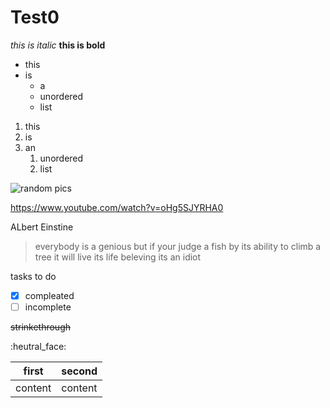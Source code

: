  # Test0

*this is italic*
__this is bold__

* this 
* is
  * a
  * unordered
  * list

1. this
1. is
1. an
   1. unordered
   1. list

![random pics](https://m.media-amazon.com/images/M/MV5BZGJiNmM1NDctNWUxYS00YzE4LWJjNTgtYTJhYzE0NjFmMTMwXkEyXkFqcGdeQXVyNTAyODkwOQ@@._V1_UX182_CR0,0,182,268_AL_.jpg)

https://www.youtube.com/watch?v=oHg5SJYRHA0

ALbert Einstine 
 > everybody is a genious but if your judge a fish 
 > by its ability to climb a tree it will live its life beleving its an idiot
 
 tasks to do
 - [x] compleated
 - [ ] incomplete
 
~~strinkethrough~~

:heutral_face:

first | second
--- | ---
content | content 
